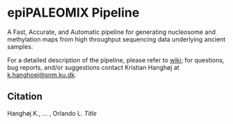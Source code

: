 # epiPALEOMIX Pipeline

A Fast, Accurate, and Automatic pipeline for generating nucleosome and methylation maps from high throughput sequencing data underlying ancient samples.


For a detailed description of the pipeline, please refer to [wiki](https://bitbucket.org/khanghoj/epiomix/wiki/Home); for questions, bug reports, and/or suggestions contact Kristian Hanghøj at k.hanghoej@snm.ku.dk.

## Citation

Hanghøj K., ... , Orlando L. _Title_ 

